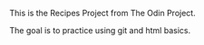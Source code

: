This is the Recipes Project from The Odin Project.

The goal is to practice using git and html basics.